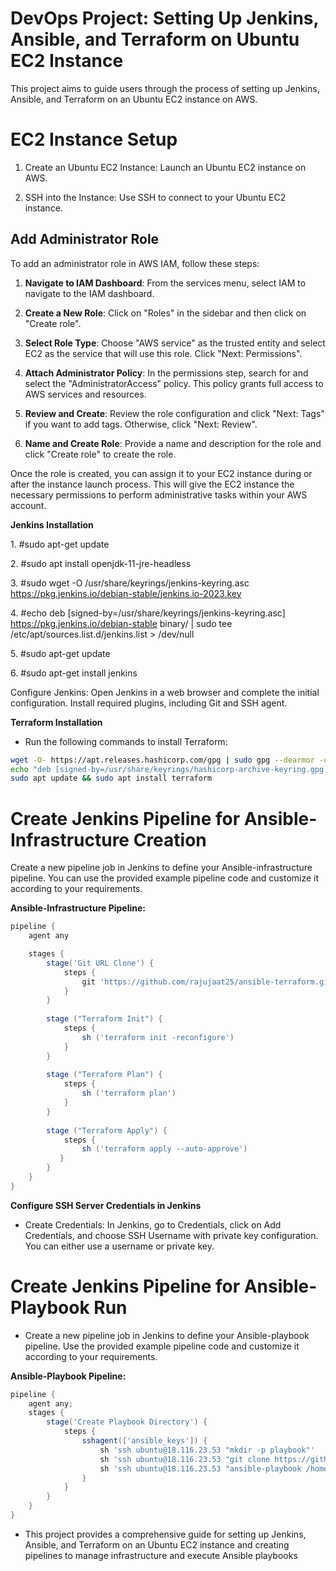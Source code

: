 # DevOps Project: Setting Up Jenkins, Ansible, and Terraform on Ubuntu EC2 Instance
This project aims to guide users through the process of setting up Jenkins, Ansible, and Terraform on an Ubuntu EC2 instance on AWS.

# EC2 Instance Setup

1. Create an Ubuntu EC2 Instance: Launch an Ubuntu EC2 instance on AWS.

2. SSH into the Instance: Use SSH to connect to your Ubuntu EC2 instance.

## Add Administrator Role

To add an administrator role in AWS IAM, follow these steps:

1. **Navigate to IAM Dashboard**: From the services menu, select IAM to navigate to the IAM dashboard.

2. **Create a New Role**: Click on "Roles" in the sidebar and then click on "Create role".

3. **Select Role Type**: Choose "AWS service" as the trusted entity and select EC2 as the service that will use this role. Click "Next: Permissions".

4. **Attach Administrator Policy**: In the permissions step, search for and select the "AdministratorAccess" policy. This policy grants full access to AWS services and resources.

5. **Review and Create**: Review the role configuration and click "Next: Tags" if you want to add tags. Otherwise, click "Next: Review".

6. **Name and Create Role**: Provide a name and description for the role and click "Create role" to create the role.

Once the role is created, you can assign it to your EC2 instance during or after the instance launch process. This will give the EC2 instance the necessary permissions to perform administrative tasks within your AWS account.


**Jenkins Installation**

1\. #sudo apt-get update

2\. #sudo apt install openjdk-11-jre-headless

3\. #sudo wget -O /usr/share/keyrings/jenkins-keyring.asc https://pkg.jenkins.io/debian-stable/jenkins.io-2023.key

4\. #echo deb [signed-by=/usr/share/keyrings/jenkins-keyring.asc] https://pkg.jenkins.io/debian-stable binary/ | sudo tee /etc/apt/sources.list.d/jenkins.list > /dev/null

5\. #sudo apt-get update

6\. #sudo apt-get install jenkins

Configure Jenkins: Open Jenkins in a web browser and complete the initial configuration. Install required plugins, including Git and SSH agent.

**Terraform Installation**
- Run the following commands to install Terraform:
```bash
wget -O- https://apt.releases.hashicorp.com/gpg | sudo gpg --dearmor -o /usr/share/keyrings/hashicorp-archive-keyring.gpg
echo "deb [signed-by=/usr/share/keyrings/hashicorp-archive-keyring.gpg] https://apt.releases.hashicorp.com $(lsb_release -cs) main" | sudo tee /etc/apt/sources.list.d/hashicorp.list
sudo apt update && sudo apt install terraform
```
# Create Jenkins Pipeline for Ansible-Infrastructure Creation
Create a new pipeline job in Jenkins to define your Ansible-infrastructure pipeline. You can use the provided example pipeline code and customize it according to your requirements.

**Ansible-Infrastructure Pipeline:**

```groovy
pipeline {
    agent any

    stages {
        stage('Git URL Clone') {
            steps {
                git 'https://github.com/rajujaat25/ansible-terraform.git'
            }
        }
        
        stage ("Terraform Init") {
            steps {
                sh ('terraform init -reconfigure') 
            }
        }
        
        stage ("Terraform Plan") {
            steps {
                sh ('terraform plan') 
            }
        }
                
        stage ("Terraform Apply") {
            steps {
                sh ('terraform apply --auto-approve') 
           }
        }
    }
}
```
**Configure SSH Server Credentials in Jenkins**
- Create Credentials: In Jenkins, go to Credentials, click on Add Credentials, and choose SSH Username with private key configuration. You can either use a username or private key.

# Create Jenkins Pipeline for Ansible-Playbook Run
- Create a new pipeline job in Jenkins to define your Ansible-playbook pipeline. Use the provided example pipeline code and customize it according to your requirements.

**Ansible-Playbook Pipeline:** 
```groovy
pipeline {
    agent any;
    stages {
        stage('Create Playbook Directory') {
            steps {
                sshagent(['ansible_keys']) {
                    sh 'ssh ubuntu@18.116.23.53 "mkdir -p playbook"'
                    sh 'ssh ubuntu@18.116.23.53 "git clone https://github.com/rajujaat25/ansible-nginx.git /home/ubuntu/playbook"'
                    sh 'ssh ubuntu@18.116.23.53 "ansible-playbook /home/ubuntu/playbook/deploymnet_nginx.yml"'
                }
            }
        }
    }        
}
```
- This project provides a comprehensive guide for setting up Jenkins, Ansible, and Terraform on an Ubuntu EC2 instance and creating pipelines to manage infrastructure and execute Ansible playbooks
